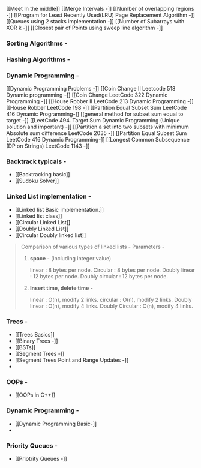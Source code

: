 [[Meet In the middle]]
[[Merge Intervals -]]
[[Number of overlapping regions -]]
[[Program for Least Recently Used(LRU) Page Replacement Algorithm -]]
[[Queues using 2 stacks implementation -]]
[[Number of Subarrays with XOR k -]]
[[Closest pair of Points using sweep line algorithm -]]

### Sorting Algorithms -


### Hashing Algorithms - 

### Dynamic Programming - 
[[Dynamic Programming Problems -]]
[[Coin Change II Leetcode 518 Dynamic programming -]]
[[Coin Change LeetCode 322 Dynamic Programming -]]
[[House Robber II LeetCode 213 Dynamic Programming -]]
[[House Robber LeetCode 198 -]]
[[Partition Equal Subset Sum LeetCode 416 Dynamic Programming-]]
[[general method for subset sum equal to target -]]
[[LeetCode 494. Target Sum Dynamic Programming (Unique solution and important) -]]
[[Partition a set into two subsets with minimum Absolute sum difference LeetCode 2035 -]]
[[Partition Equal Subset Sum LeetCode 416 Dynamic Programming-]]
[[Longest Common Subsequence (DP on Strings) LeetCode 1143 -]]


### Backtrack typicals - 
* [[Backtracking basic]]
* [[Sudoku Solver]]

### Linked List implementation - 

* [[Linked list Basic implementation.]]
* [[Linked list class]]
* [[Circular Linked List]]
* [[Doubly Linked List]]
* [[Circular Doubly linked list]] 

> Comparison of various types of linked lists -
> Parameters - 
> 	1. **space** - (including integer value)
> 	   
> 	   linear : 8 bytes per node.
> 	   Circular : 8 bytes per node.
> 	   Doubly linear : 12 bytes per node.
> 	   Doubly circular : 12 bytes per node.
> 	   
> 	2. **Insert time, delete time** -
> 	   
> 	   linear : O(n), modify 2 links.
> 	   circular : O(n), modify 2 links.
> 	   Doubly linear : O(n), modify 4 links.
> 	   Doubly Circular : O(n), modify 4 links.

### Trees -

* [[Trees Basics]]
* [[Binary Trees -]]
* [[BSTs]]
* [[Segment Trees -]]
* [[Segment Trees Point and Range Updates -]]
* 

### OOPs -

* [[OOPs in C++]]
### Dynamic Programming - 

* [[Dynamic Programming Basic-]]
* 
### Priority Queues -
- [[Priotrity Queues -]]